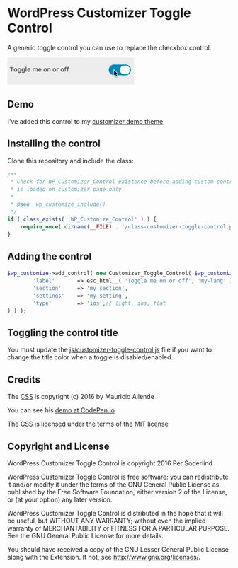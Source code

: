 # WordPress Customizer Toggle Control

A generic toggle control you can use to replace the checkbox control.

<img src="assets/customizer-toggle-control.gif" />

## Demo

I've added this control to my [customizer demo theme](https://github.com/soderlind/2016-customizer-demo).

## Installing the control

Clone this repository and include the class:

```php
/**
 * Check for WP_Customizer_Control existence before adding custom control because WP_Customize_Control
 * is loaded on customizer page only
 *
 * @see _wp_customize_include()
 */
if ( class_exists( 'WP_Customize_Control' ) ) {
	require_once( dirname(__FILE) . '/class-customizer-toggle-control.php' );
}
```

## Adding the control

```php
$wp_customize->add_control( new Customizer_Toggle_Control( $wp_customize, 'my_control', array(
		'label'	      => esc_html__( 'Toggle me on or off', 'my-lang' ),
		'section'     => 'my_section',
		'settings'    => 'my_setting',
		'type'        => 'ios',// light, ios, flat
) ) );
```

## Toggling the control title

You must update the [js/customizer-toggle-control.js](js/customizer-toggle-control.js#L10-L15) file if you want to change the title color when a toggle is disabled/enabled.


## Credits

The [CSS](pure-css-toggle-buttons) is  copyright (c) 2016 by Mauricio Allende

You can see his [demo at CodePen.io](http://codepen.io/mallendeo/pen/eLIiG)

The CSS is [licensed](https://blog.codepen.io/legal/licensing/) under the terms of the [MIT license](http://opensource.org/licenses/MIT)

## Copyright and License

WordPress Customizer Toggle Control is copyright 2016 Per Soderlind

WordPress Customizer Toggle Control is free software: you can redistribute it and/or modify it under the terms of the GNU General Public License as published by the Free Software Foundation, either version 2 of the License, or (at your option) any later version.

WordPress Customizer Toggle Control is distributed in the hope that it will be useful, but WITHOUT ANY WARRANTY; without even the implied warranty of MERCHANTABILITY or FITNESS FOR A PARTICULAR PURPOSE. See the GNU General Public License for more details.

You should have received a copy of the GNU Lesser General Public License along with the Extension. If not, see http://www.gnu.org/licenses/.
